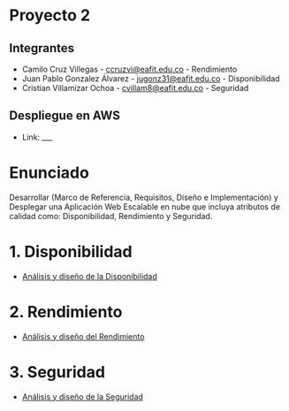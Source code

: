 # Proyecto 2 

## Integrantes 

- Camilo Cruz Villegas - ccruzvi@eafit.edu.co - Rendimiento
- Juan Pablo Gonzalez Álvarez - jugonz31@eafit.edu.co - Disponibilidad
- Cristian Villamizar Ochoa - cvillam8@eafit.edu.co - Seguridad

## Despliegue en AWS

- Link: ___

# Enunciado

Desarrollar (Marco de Referencia, Requisitos, Diseño e Implementación) y Desplegar una Aplicación Web Escalable en nube que incluya atributos de calidad como: Disponibilidad, Rendimiento y Seguridad.


# 1. Disponibilidad

* [Análisis y diseño de la Disponibilidad](disponibilidad.md)

# 2. Rendimiento

* [Análisis y diseño del Rendimiento](rendimiento.md)

# 3. Seguridad

* [Análisis y diseño de la Seguridad](seguridad.md)


